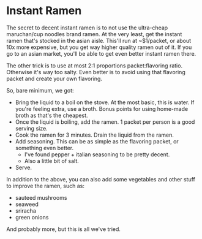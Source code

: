 # Instant Ramen

The secret to decent instant ramen is to not use the ultra-cheap maruchan/cup noodles brand ramen. At the very least, get the instant ramen that's stocked in the asian aisle. This'll run at ~$1/packet, or about 10x more expensive, but you get way higher quality ramen out of it. If you go to an asian market, you'll be able to get even better instant ramen there.

The other trick is to use at most 2:1 proportions packet:flavoring ratio. Otherwise it's way too salty. Even better is to avoid using that flavoring packet and create your own flavoring.

So, bare minimum, we got:

- Bring the liquid to a boil on the stove. At the most basic, this is water. If you're feeling extra, use a broth. Bonus points for using home-made broth as that's the cheapest.
- Once the liquid is boiling, add the ramen. 1 packet per person is a good serving size.
- Cook the ramen for 3 minutes. Drain the liquid from the ramen.
- Add seasoning. This can be as simple as the flavoring packet, or something even better.
  - I've found pepper + italian seasoning to be pretty decent.
  - Also a little bit of salt.
- Serve.

In addition to the above, you can also add some vegetables and other stuff to improve the ramen, such as:

- sauteed mushrooms
- seaweed
- sriracha
- green onions

And probably more, but this is all we've tried.
